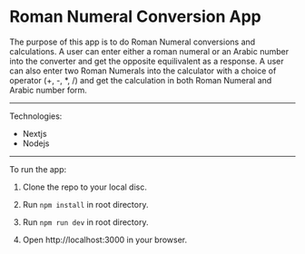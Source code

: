 # Roman Numeral Conversion App

The purpose of this app is to do Roman Numeral conversions and calculations. A user can enter either a roman numeral or an Arabic number into the converter and get the opposite equilivalent as a response. A user can also enter two Roman Numerals into the calculator with a choice of operator (+, -, *, /) and get the calculation in both Roman Numeral and Arabic number form.


****

Technologies:
* Nextjs
* Nodejs

****

To run the app: 

1. Clone the repo to your local disc.

2. Run `npm install` in root directory.

3. Run `npm run dev` in root directory.

4. Open http://localhost:3000 in your browser.
